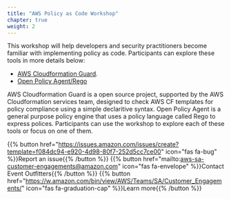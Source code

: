 ```yaml
---
title: "AWS Policy as Code Workshop"
chapter: true
weight: 2
---
```

This workshop will help developers and security practitioners become familiar with implementing policy as code. Participants can explore these tools in more details below:

* [AWS Cloudformation Guard](https://github.com/aws-cloudformation/cloudformation-guard).
* [Open Policy Agent/Rego](https://www.openpolicyagent.org/docs/latest/#rego)

AWS Cloudformation Guard is a open source project, supported by the AWS Cloudformation services team, designed to check AWS CF templates for policy compliance using a simple declaritive syntax. Open Policy Agent is a general purpose policy engine that uses a policy language called Rego to express polices. Participants can use the workshop to explore each of these tools or focus on one of them.

{{% button href="https://issues.amazon.com/issues/create?template=f084dc94-e920-4d98-80f7-252d5cc7ce00" icon="fas fa-bug" %}}Report an issue{{% /button %}}
{{% button href="mailto:aws-sa-customer-engagements@amazon.com" icon="fas fa-envelope" %}}Contact Event Outfitters{{% /button %}}
{{% button href="https://w.amazon.com/bin/view/AWS/Teams/SA/Customer_Engagements/" icon="fas fa-graduation-cap" %}}Learn more{{% /button %}}
